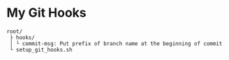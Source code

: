 # My Git Hooks

```
root/
 ├ hooks/
 │ └ commit-msg: Put prefix of branch name at the beginning of commit
 └ setup_git_hooks.sh
```
